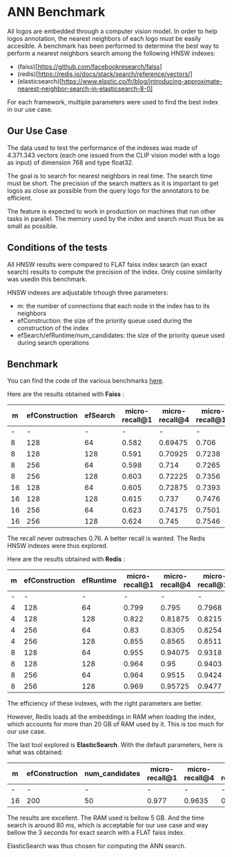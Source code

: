 # ANN Benchmark

All logos are embedded through a computer vision model.
In order to help logos annotation, the nearest neighbors of each logo must be easily accesible.
A benchmark has been performed to determine the best way to perform a nearest neighbors search among the following HNSW indexes:

- (faiss)[https://github.com/facebookresearch/faiss]
- (redis)[https://redis.io/docs/stack/search/reference/vectors/]
- (elasticsearch)[https://www.elastic.co/fr/blog/introducing-approximate-nearest-neighbor-search-in-elasticsearch-8-0]

For each framework, multiple parameters were used to find the best index in our use case.

## Our Use Case

The data used to test the performance of the indexes was made of 4.371.343 vectors (each one issued from the CLIP vision model with a logo as input) of dimension 768 and type float32.

The goal is to search for nearest neighbors in real time.
The search time must be short.
The precision of the search matters as it is important to get logos as close as possible from the query logo for the annotators to be efficient.

The feature is expected to work in production on machines that run other tasks in parallel.
The memory used by the index and search must thus be as small as possible.

## Conditions of the tests

All HNSW results were compared to FLAT faiss index search (an exact search) results to compute the precision of the index.
Only cosine similarity was usedin this benchmark.

HNSW indexes are adjustable trhough three parameters:

- m: the number of connections that each node in the index has to its neighbors
- efConstruction:  the size of the priority queue used during the construction of the index
- efSearch/efRuntime/num_candidates: the size of the priority queue used during search operations

## Benchmark

You can find the code of the various benchmarks [here](https://github.com/openfoodfacts/openfoodfacts-ai/tree/607ec6a/logo-ann/benchmark-ann).

Here are the results obtained with **Faiss** :

| m  | efConstruction | efSearch | micro-recall@1 | micro-recall@4 | micro-recall@10 | micro-recall@50 | micro-recall@100 |
|----|----------------|----------|----------------|----------------|-----------------|-----------------|------------------|
| -  | -              | -        | -              | -              | -               | -               | -                |
| 8  | 128            | 64       | 0.582          | 0.69475        | 0.706           | 0.70754         | 0.6829           |
| 8  | 128            | 128      | 0.591          | 0.70925        | 0.7238          | 0.72874         | 0.72166          |
| 8  | 256            | 64       | 0.598          | 0.714          | 0.7265          | 0.72542         | 0.70022          |
| 8  | 256            | 128      | 0.603          | 0.72225        | 0.7356          | 0.74082         | 0.7346           |
| 16 | 128            | 64       | 0.605          | 0.72875        | 0.7393          | 0.74212         | 0.72658          |
| 16 | 128            | 128      | 0.615          | 0.737          | 0.7476          | 0.75206         | 0.74833          |
| 16 | 256            | 64       | 0.623          | 0.74175        | 0.7501          | 0.75244         | 0.73805          |
| 16 | 256            | 128      | 0.624          | 0.745          | 0.7546          | 0.7581          | 0.75509          |

The recall never outreaches 0.76. 
A better recall is wanted.
The Redis HNSW indexes were thus explored.

Here are the results obtained with **Redis** :

| m | efConstruction | efRuntime | micro-recall@1 | micro-recall@4 | micro-recall@10 | micro-recall@50 | micro-recall@100 |
|---|----------------|-----------|----------------|----------------|-----------------|-----------------|------------------|
| - | -              | -         | -              | -              | -               | -               | -                |
| 4 | 128            | 64        | 0.799          | 0.795          | 0.7968          | 0.76916         | 0.72839          |
| 4 | 128            | 128       | 0.822          | 0.81875        | 0.8215          | 0.79918         | 0.76812          |
| 4 | 256            | 64        | 0.83           | 0.8305         | 0.8254          | 0.79126         | 0.74795          |
| 4 | 256            | 128       | 0.855          | 0.8565         | 0.8511          | 0.82204         | 0.78854          |
| 8 | 128            | 64        | 0.955          | 0.94075        | 0.9318          | 0.90614         | 0.88248          |
| 8 | 128            | 128       | 0.964          | 0.95           | 0.9403          | 0.91784         | 0.90007          |
| 8 | 256            | 64        | 0.964          | 0.9515         | 0.9424          | 0.91672         | 0.89339          |
| 8 | 256            | 128       | 0.969          | 0.95725        | 0.9477          | 0.92514         | 0.90855          |

The efficiency of these indexes, with the right parameters are better.

However, Redis loads all the embeddings in RAM when loading the index, which accounts for more than 20 GB of RAM used by it.
This is too much for our use case.

The last tool explored is **ElasticSearch**.
With the default parameters, here is what was obtained:

| m  | efConstruction | num_candidates | micro-recall@1 | micro-recall@4 | micro-recall@10 | micro-recall@50 | micro-recall@100 |
|----|----------------|----------------|----------------|----------------|-----------------|-----------------|------------------|
| -  | -              | -              | -              | -              | -               | -               | -                |
| 16 | 200            | 50             | 0.977          | 0.9635         | 0.9533          | 0.93832         | 0.93512          |

The results are excellent. 
The RAM used is bellow 5 GB.
And the time search is around 80 ms, which is acceptable for our use case and way bellow the 3 seconds for exact search with a FLAT faiss index.

ElasticSearch was thus chosen for computing the ANN search.